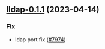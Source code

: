 

## [lldap-0.1.1](https://github.com/truecharts/charts/compare/lldap-0.1.0...lldap-0.1.1) (2023-04-14)

### Fix

- ldap port fix ([#7974](https://github.com/truecharts/charts/issues/7974))
  
  